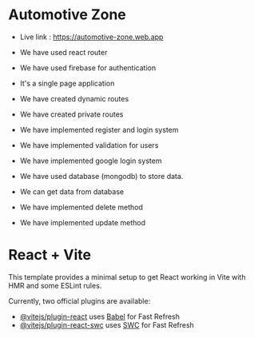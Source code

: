 # Automotive Zone
- Live link :  https://automotive-zone.web.app

- We have used react router 
- We have used firebase for authentication 
- It's a single page application 
- We have created dynamic routes 
- We have created private routes 
- We have implemented register and login system 
- We have implemented validation for users 
- We have implemented google login system
- We have used database (mongodb) to store data.
- We can get data from database
- We have implemented delete method
- We have implemented update method




# React + Vite

This template provides a minimal setup to get React working in Vite with HMR and some ESLint rules.

Currently, two official plugins are available:

- [@vitejs/plugin-react](https://github.com/vitejs/vite-plugin-react/blob/main/packages/plugin-react/README.md) uses [Babel](https://babeljs.io/) for Fast Refresh
- [@vitejs/plugin-react-swc](https://github.com/vitejs/vite-plugin-react-swc) uses [SWC](https://swc.rs/) for Fast Refresh
